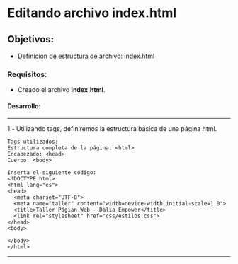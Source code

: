 # Editando archivo index.html

## Objetivos: 
  - Definición de estructura de archivo: index.html
  
### Requisitos:
  - Creado el archivo <b>index.html</b>.
  
#### Desarrollo:

<hr>
1.- Utilizando tags, definiremos la estructura básica de una página html.

    Tags utilizados:
    Estructura completa de la página: <html>
    Encabezado: <head>
    Cuerpo: <body>
    
    Inserta el siguiente código:
    <!DOCTYPE html>
    <html lang="es">
    <head>
      <meta charset="UTF-8">
      <meta name="taller" content="width=device-width initial-scale=1.0">
      <title>Taller Págian Web - Dalia Empower</title>            
      <link rel="stylesheet" href="css/estilos.css">
    </head>
    <body>

    </body> 
    </html>
  <hr>

    

